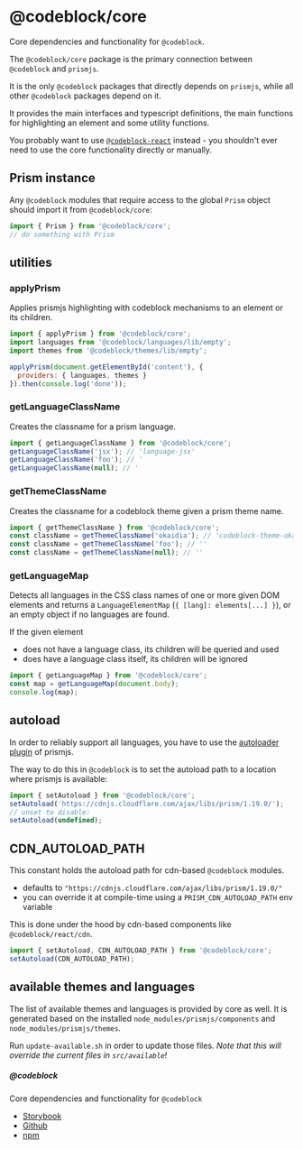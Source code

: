 # @codeblock/core

Core dependencies and functionality for `@codeblock`.

The `@codeblock/core` package is the primary connection between `@codeblock` and `prismjs`.

It is the only `@codeblock` packages that directly depends on `prismjs`, while all other `@codeblock` packages depend on it.

It provides the main interfaces and typescript definitions, the main functions for highlighting an element and some utility functions.

You probably want to use [`@codeblock-react`](../codeblock-react/README.md) instead - you shouldn't ever need to use the core functionality directly or manually.

## Prism instance

Any `@codeblock` modules that require access to the global `Prism` object should import it from `@codeblock/core`:

```js
import { Prism } from '@codeblock/core';
// do something with Prism
```

## utilities

### applyPrism

Applies prismjs highlighting with codeblock mechanisms to an element or its children.

```js
import { applyPrism } from '@codeblock/core';
import languages from '@codeblock/languages/lib/empty';
import themes from '@codeblock/themes/lib/empty';

applyPrism(document.getElementById('content'), {
  providers: { languages, themes }
}).then(console.log('done'));
```

### getLanguageClassName

Creates the classname for a prism language.

```js
import { getLanguageClassName } from '@codeblock/core';
getLanguageClassName('jsx'); // 'language-jsx'
getLanguageClassName('foo'); // '
getLanguageClassName(null); // '
```

### getThemeClassName

Creates the classname for a codeblock theme given a prism theme name.

```js
import { getThemeClassName } from '@codeblock/core';
const className = getThemeClassName('okaidia'); // 'codeblock-theme-okaidia'
const className = getThemeClassName('foo'); // ''
const className = getThemeClassName(null); // ''
```

### getLanguageMap

Detects all languages in the CSS class names of one or more given DOM elements and returns a `LanguageElementMap` (`{ [lang]: elements[...] }`), or an empty object if no languages are found.

If the given element

- does not have a language class, its children will be queried and used
- does have a language class itself, its children will be ignored

```js
import { getLanguageMap } from '@codeblock/core';
const map = getLanguageMap(document.body);
console.log(map);
```

## autoload

In order to reliably support all languages, you have to use the [autoloader plugin](https://prismjs.com/plugins/autoloader/) of prismjs.

The way to do this in `@codeblock` is to set the autoload path to a location where prismjs is available:

```js
import { setAutoload } from '@codeblock/core';
setAutoload('https://cdnjs.cloudflare.com/ajax/libs/prism/1.19.0/');
// unset to disable:
setAutoload(undefined);
```

## CDN_AUTOLOAD_PATH

This constant holds the autoload path for cdn-based `@codeblock` modules.

- defaults to `"https://cdnjs.cloudflare.com/ajax/libs/prism/1.19.0/"`
- you can override it at compile-time using a `PRISM_CDN_AUTOLOAD_PATH` env variable

This is done under the hood by cdn-based components like `@codeblock/react/cdn`.

```js
import { setAutoload, CDN_AUTOLOAD_PATH } from '@codeblock/core';
setAutoload(CDN_AUTOLOAD_PATH);
```

## available themes and languages

The list of available themes and languages is provided by core as well. It is generated based on the installed `node_modules/prismjs/components` and `node_modules/prismjs/themes`.

Run `update-available.sh` in order to update those files. _Note that this will override the current files in `src/available`!_

##### @codeblock

Core dependencies and functionality for `@codeblock`

- [Storybook](https://codeblockjs.github.io/codeblock)
- [Github](https://github.com/codeblockjs/codeblock)
- [npm](https://www.npmjs.com/org/codeblock)
